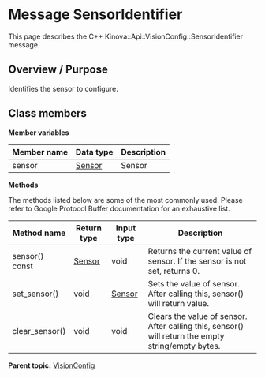 # Message SensorIdentifier

This page describes the C++ Kinova::Api::VisionConfig::SensorIdentifier message.

## Overview / Purpose

Identifies the sensor to configure.

## Class members

 **Member variables** 

|Member name|Data type|Description|
|-----------|---------|-----------|
|sensor| [Sensor](enm_VisionConfig_Sensor.md#)|Sensor|

 **Methods** 

The methods listed below are some of the most commonly used. Please refer to Google Protocol Buffer documentation for an exhaustive list.

|Method name|Return type|Input type|Description|
|-----------|-----------|----------|-----------|
|sensor\(\) const| [Sensor](enm_VisionConfig_Sensor.md#)|void|Returns the current value of sensor. If the sensor is not set, returns 0.|
|set\_sensor\(\)|void| [Sensor](enm_VisionConfig_Sensor.md#)|Sets the value of sensor. After calling this, sensor\(\) will return value.|
|clear\_sensor\(\)|void|void|Clears the value of sensor. After calling this, sensor\(\) will return the empty string/empty bytes.|

**Parent topic:** [VisionConfig](../references/summary_VisionConfig.md)

